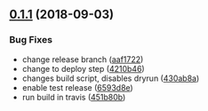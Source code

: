 ## [0.1.1](https://github.com/Ninerian/mini-project/compare/v0.1.0...v0.1.1) (2018-09-03)


### Bug Fixes

* change release branch ([aaf1722](https://github.com/Ninerian/mini-project/commit/aaf1722))
* change to deploy step ([4210b46](https://github.com/Ninerian/mini-project/commit/4210b46))
* changes build script, disables dryrun ([430ab8a](https://github.com/Ninerian/mini-project/commit/430ab8a))
* enable test release ([6593d8e](https://github.com/Ninerian/mini-project/commit/6593d8e))
* run build in travis ([451b80b](https://github.com/Ninerian/mini-project/commit/451b80b))
